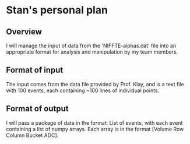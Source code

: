 Stan's personal plan
===

Overview
-----
I will manage the input of data from the 'NIFFTE-alphas.dat' file into an appropriate format for analysis
and manipulation by my team members.

Format of input
---
The input comes from the data file provided by Prof. Klay, and is a text file with 100 events, each containing ~100
lines of individual points.

Format of output
---
I will pass a package of data in the format: List of events, with each event containing a list of numpy arrays.
Each array is in the format [Volume Row Column Bucket ADC].